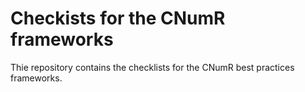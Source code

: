 # Checkists for the CNumR frameworks

Thie repository contains the checklists for the CNumR best practices frameworks.
